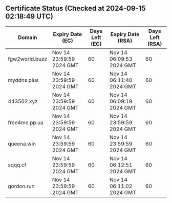 ## Certificate Status (Checked at 2024-09-15 02:18:49 UTC)
| Domain | Expiry Date (EC) | Days Left (EC) | Expiry Date (RSA) | Days Left (RSA) |
|--------|-------------------|----------------|--------------------|--------------------|
| fgw2world.buzz | Nov 14 23:59:59 2024 GMT | 60 | Nov 14 06:09:53 2024 GMT | 60 |
| myddns.plus | Nov 14 23:59:59 2024 GMT | 60 | Nov 14 06:11:40 2024 GMT | 60 |
| 443502.xyz | Nov 14 23:59:59 2024 GMT | 60 | Nov 14 06:09:19 2024 GMT | 60 |
| free4me.pp.ua | Nov 14 23:59:59 2024 GMT | 60 | Nov 14 23:59:59 2024 GMT | 60 |
| queena.win | Nov 14 23:59:59 2024 GMT | 60 | Nov 14 23:59:59 2024 GMT | 60 |
| sqqq.cf | Nov 14 23:59:59 2024 GMT | 60 | Nov 14 06:12:51 2024 GMT | 60 |
| gordon.run | Nov 14 23:59:59 2024 GMT | 60 | Nov 14 06:11:02 2024 GMT | 60 |
